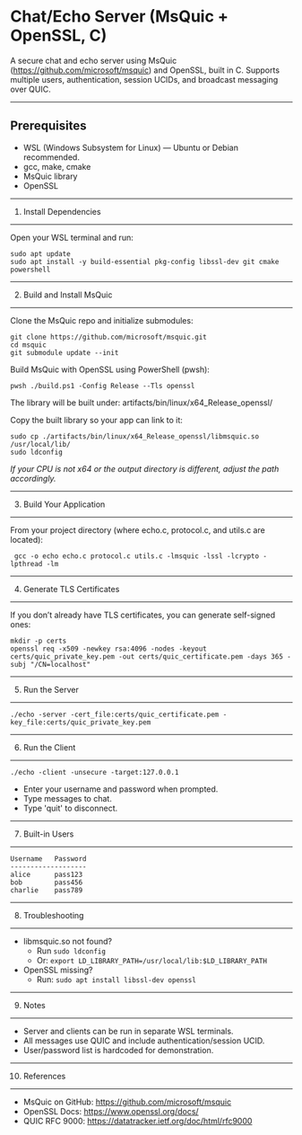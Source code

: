 Chat/Echo Server (MsQuic + OpenSSL, C)
=======================================

A secure chat and echo server using MsQuic (https://github.com/microsoft/msquic) and OpenSSL, built in C.
Supports multiple users, authentication, session UCIDs, and broadcast messaging over QUIC.

---

Prerequisites
-------------

- WSL (Windows Subsystem for Linux) — Ubuntu or Debian recommended.
- gcc, make, cmake
- MsQuic library
- OpenSSL

---

1. Install Dependencies
-----------------------

Open your WSL terminal and run:

    sudo apt update
    sudo apt install -y build-essential pkg-config libssl-dev git cmake powershell

---

2. Build and Install MsQuic
---------------------------

Clone the MsQuic repo and initialize submodules:

    git clone https://github.com/microsoft/msquic.git
    cd msquic
    git submodule update --init

Build MsQuic with OpenSSL using PowerShell (pwsh):

    pwsh ./build.ps1 -Config Release --Tls openssl

The library will be built under:
    artifacts/bin/linux/x64_Release_openssl/

Copy the built library so your app can link to it:

    sudo cp ./artifacts/bin/linux/x64_Release_openssl/libmsquic.so /usr/local/lib/
    sudo ldconfig

*If your CPU is not x64 or the output directory is different, adjust the path accordingly.*

---

3. Build Your Application
-------------------------

From your project directory (where echo.c, protocol.c, and utils.c are located):

     gcc -o echo echo.c protocol.c utils.c -lmsquic -lssl -lcrypto -lpthread -lm

---

4. Generate TLS Certificates
----------------------------

If you don’t already have TLS certificates, you can generate self-signed ones:

    mkdir -p certs
    openssl req -x509 -newkey rsa:4096 -nodes -keyout certs/quic_private_key.pem -out certs/quic_certificate.pem -days 365 -subj "/CN=localhost"

---

5. Run the Server
-----------------

    ./echo -server -cert_file:certs/quic_certificate.pem -key_file:certs/quic_private_key.pem

---

6. Run the Client
-----------------

    ./echo -client -unsecure -target:127.0.0.1

- Enter your username and password when prompted.
- Type messages to chat.
- Type 'quit' to disconnect.

---

7. Built-in Users
-----------------

    Username   Password
    -------------------
    alice      pass123
    bob        pass456
    charlie    pass789

---

8. Troubleshooting
------------------

- libmsquic.so not found?
    - Run `sudo ldconfig`
    - Or: `export LD_LIBRARY_PATH=/usr/local/lib:$LD_LIBRARY_PATH`
- OpenSSL missing?
    - Run: `sudo apt install libssl-dev openssl`

---

9. Notes
--------

- Server and clients can be run in separate WSL terminals.
- All messages use QUIC and include authentication/session UCID.
- User/password list is hardcoded for demonstration.

---

10. References
--------------

- MsQuic on GitHub: https://github.com/microsoft/msquic
- OpenSSL Docs: https://www.openssl.org/docs/
- QUIC RFC 9000: https://datatracker.ietf.org/doc/html/rfc9000

